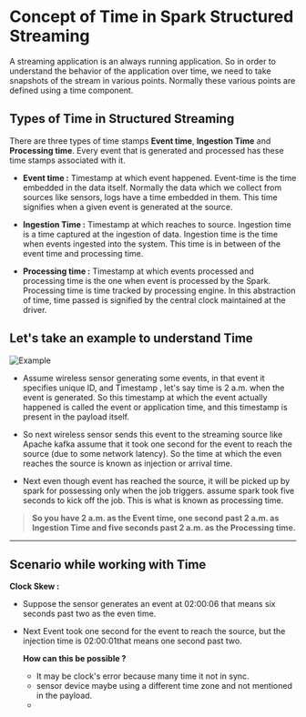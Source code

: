 
# Concept of Time in Spark Structured Streaming

A streaming application is an always running application. So in order to understand the behavior of the application over time, we need to take snapshots of the stream in various points. Normally these various points are defined using a time component.

## Types of Time in Structured Streaming
There are three types of time stamps **Event time**, **Ingestion Time** and **Processing time**. Every event that is generated and processed has these time stamps associated with it.

 - **Event time :**  Timestamp at which event happened. Event-time is the time embedded in the data itself. Normally the data which we collect from sources like sensors, logs have a time embedded in them. This time signifies when a given event is generated at the source.
   
 - **Ingestion Time :** Timestamp at which reaches to source. Ingestion time is a time captured at the ingestion of data. Ingestion time is the time when events ingested into the system. This time is in between of the event time and processing time.
 - **Processing time :** Timestamp at which events processed and processing time is the one when event is processed by the Spark. Processing time is time tracked by processing engine. In this abstraction of time, time passed is signified by the central clock maintained at the driver.

## Let's take an example to understand Time
![Example](https://github.com/gurditsingh/blog/blob/gh-pages/_screenshots/Streaming.jpg?raw=true)

 - Assume wireless sensor generating some events, in that event it specifies unique ID, and Timestamp , let's say time is 2 a.m. when the event is generated. So this timestamp at which the event actually happened is called the event or application time, and this timestamp is present in the payload itself.
 
 - So next wireless sensor sends this event to the streaming source like Apache kafka assume that it took one second for the event to reach the source (due to some network latency). So the time at which the even reaches the source is known as injection or arrival time.
 
 - Next even though event has reached the source, it will be picked up by spark for possessing only when the job triggers. assume spark took five seconds to kick off the job. This is what is known as processing time.
 

> **So you have 2 a.m. as the Event time, one second past 2 a.m. as Ingestion Time and five seconds past 2 a.m. as the Processing time.**


------------

## Scenario while working with Time

**Clock Skew :**

 - Suppose the sensor generates an event at 02:00:06 that means six seconds past two as the even time.
 - Next Event took one second for the event to reach the source, but the injection time is 02:00:01that means one second past two.

	**How can this be possible ?**
	
	 - It may be clock's error because many time it not in sync.
	 - sensor device maybe using a different time zone and not mentioned in the payload.
	 -  

<!--stackedit_data:
eyJoaXN0b3J5IjpbMTc4Nzk2MDExNiwtMjM0Mzg5NDAsLTIwOD
I5NTMyNDAsODkzMTkwODI5LC0xOTY0MjU3NTE5LC0xNzIwMzM0
OTU5LC0xMDU2NjcyMTkyLDE0MjA3OTg1NjEsODU3MzQ1MzQyLD
M5OTM4NDM2LDE5NjY0MDI3NzYsMTg2Mzg4ODk5Nyw3NTIyMTAz
NzUsLTI5OTY2MTI2OSwtMTUyMjM0MTI4NywtNDc0NDY3MTIxLD
g1ODYyMDQ2NCw3ODcxMjcyNTEsLTE4NDc2OTYzNzcsLTE2OTMx
MzgzNTFdfQ==
-->